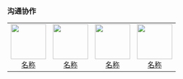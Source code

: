 ### 沟通协作

<table>
  <tr>
    <td style="text-align: center;">
      <a href="链接">
        <img src="png/沟通协作/图片.png" width="80">
        <br>
        <span>名称</span>
      </a>
    </td>
    <td style="text-align: center;">
      <a href="链接">
        <img src="png/沟通协作/图片.png" width="80">
        <br>
        <span>名称</span>
      </a>
    </td>
    <td style="text-align: center;">
      <a href="链接">
        <img src="png/沟通协作/图片.png" width="80">
        <br>
        <span>名称</span>
      </a>
    </td>
    <td style="text-align: center;">
      <a href="链接">
        <img src="png/沟通协作/图片.png" width="80">
        <br>
        <span>名称</span>
      </a>
    </td>
    </tr>
</table>